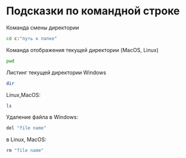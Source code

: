 # Подсказки по командной строке

Команда смены директории
```sh
cd c:"путь к папке"
```
Команда отображения текущей директории (MacOS, Linux)
```sh
pwd
```
Листинг текущей директории Windows
```sh
dir
```
Linux,MacOS:
```sh
ls
```
Удаление файла в Windows:
```sh
del "file name"
```
в Linux, MacOS:
```sh
rm "file name"
```